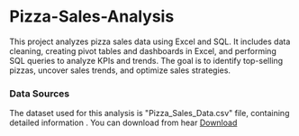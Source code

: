 # Pizza-Sales-Analysis
This project analyzes pizza sales data using Excel and SQL. It includes data cleaning, creating pivot tables and dashboards in Excel, and performing SQL queries to analyze KPIs and trends. The goal is to identify top-selling pizzas, uncover sales trends, and optimize sales strategies.
### Data Sources
The dataset used for this analysis is "Pizza_Sales_Data.csv" file, containing detailed information . You can download from hear [Download](link)
